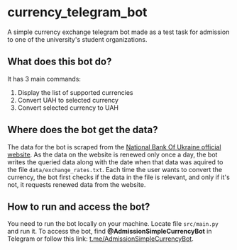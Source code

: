 # currency_telegram_bot
A simple currency exchange telegram bot made as a test task for admission to one of the university's student organizations.

## What does this bot do?
It has 3 main commands:
1. Display the list of supported currencies
2. Convert UAH to selected currency
3. Convert selected currency to UAH

## Where does the bot get the data?
The data for the bot is scraped from the [National Bank Of Ukraine official website](https://bank.gov.ua/ua/markets/exchangerates).
As the data on the website is renewed only once a day, the bot writes the queried data along with the date when that data was aquired to the file <code>data/exchange_rates.txt</code>. Each time the user wants to convert the currency, the bot first checks if the data in the file is relevant, and only if it's not, it requests renewed data from the website.

## How to run and access the bot?
You need to run the bot locally on your machine. Locate file <code>src/main.py</code> and run it. To access the bot, find **@AdmissionSimpleCurrencyBot** in Telegram or follow this link: [t.me/AdmissionSimpleCurrencyBot](t.me/AdmissionSimpleCurrencyBot).
